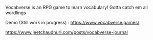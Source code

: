 Vocabverse is an RPG game to learn vocabulary! Gotta catch em all wordlings 

Demo (Still work in progress) : https://www.vocabverse.games/

https://www.jeetchaudhuri.com/posts/vocabverse-journal